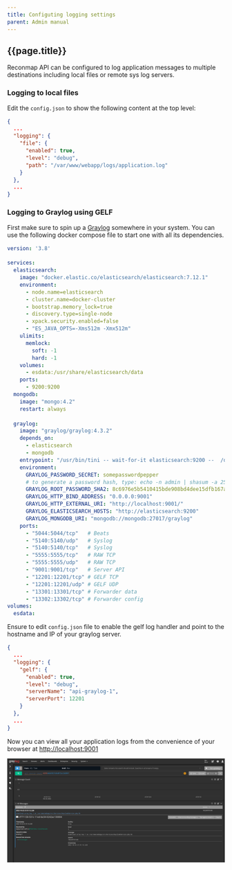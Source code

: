 ```yaml
---
title: Configuting logging settings
parent: Admin manual
---
```


## {{page.title}}

Reconmap API can be configured to log application messages to multiple destinations including local files or remote sys log servers.

### Logging to local files

Edit the `config.json` to show the following content at the top level:

```json
{
  ...
  "logging": {
    "file": {
      "enabled": true,
      "level": "debug",
      "path": "/var/www/webapp/logs/application.log"
    }
  },
  ...
}
```

### Logging to Graylog using GELF

First make sure to spin up a [Graylog](https://www.graylog.org/) somewhere in your system. You can use the following docker compose file to start one with all its dependencies.

```yaml
version: '3.8'

services:
  elasticsearch:
    image: "docker.elastic.co/elasticsearch/elasticsearch:7.12.1"
    environment:
      - node.name=elasticsearch
      - cluster.name=docker-cluster
      - bootstrap.memory_lock=true
      - discovery.type=single-node
      - xpack.security.enabled=false
      - "ES_JAVA_OPTS=-Xms512m -Xmx512m"
    ulimits:
      memlock:
        soft: -1
        hard: -1
    volumes:
      - esdata:/usr/share/elasticsearch/data
    ports:
      - 9200:9200
  mongodb:
    image: "mongo:4.2"
    restart: always

  graylog:
    image: "graylog/graylog:4.3.2"
    depends_on:
      - elasticsearch
      - mongodb
    entrypoint: "/usr/bin/tini -- wait-for-it elasticsearch:9200 --  /docker-entrypoint.sh"
    environment:
      GRAYLOG_PASSWORD_SECRET: somepasswordpepper
      # to generate a password hash, type: echo -n admin | shasum -a 256
      GRAYLOG_ROOT_PASSWORD_SHA2: 8c6976e5b5410415bde908bd4dee15dfb167a9c873fc4bb8a81f6f2ab448a918
      GRAYLOG_HTTP_BIND_ADDRESS: "0.0.0.0:9001"
      GRAYLOG_HTTP_EXTERNAL_URI: "http://localhost:9001/"
      GRAYLOG_ELASTICSEARCH_HOSTS: "http://elasticsearch:9200"
      GRAYLOG_MONGODB_URI: "mongodb://mongodb:27017/graylog"
    ports:
      - "5044:5044/tcp"   # Beats
      - "5140:5140/udp"   # Syslog
      - "5140:5140/tcp"   # Syslog
      - "5555:5555/tcp"   # RAW TCP
      - "5555:5555/udp"   # RAW TCP
      - "9001:9001/tcp"   # Server API
      - "12201:12201/tcp" # GELF TCP
      - "12201:12201/udp" # GELF UDP
      - "13301:13301/tcp" # Forwarder data
      - "13302:13302/tcp" # Forwarder config
volumes:
  esdata:
```

Ensure to edit `config.json` file to enable the gelf log handler and point to the hostname and IP of your graylog server.

```json
{
  ...
  "logging": {
    "gelf": {
      "enabled": true,
      "level": "debug",
      "serverName": "api-graylog-1",
      "serverPort": 12201
    }
  },
  ...  
}
```

Now you can view all your application logs from the convenience of your browser at [http://localhost:9001](http://localhost:9001)

![Graylog log management](/images/integrations/graylog.png)
